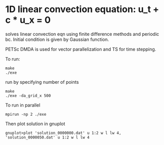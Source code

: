 # 1D linear convection equation: u_t + c * u_x = 0
  
solves linear convection eqn using finite difference methods and periodic bc.
Initial condition is given by Gaussian function.

PETSc DMDA is used for vector parallelization and TS for time stepping.

To run:
```
make
./exe
```
run by specifying number of points
```
make
./exe -da_grid_x 500
```



To run in parallel
```
mpirun -np 2 ./exe
```
Then plot solution in gnuplot
```
gnuplot>plot 'solution_0000000.dat' u 1:2 w l lw 4, 'solution_0000050.dat' u 1:2 w l lw 4
```
